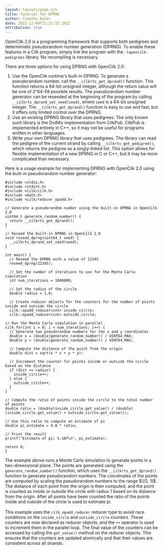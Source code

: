 ```yaml
---
layout: layouts/page.njk
title: Tutorial for DPRNG
author: Timothy Kaler
date: 2022-12-09T21:21:12.291Z
attribution: true
---
```

OpenCilk 2.0 is a programming framework that supports both pedigrees and deterministic pseudorandom number generation (DPRNG). To enable these features in a Cilk program, simply link the program with the `-lopencilk-pedigrees` library. No recompiling is necessary.

There are three options for using DPRNG with OpenCilk 2.0:

1. Use the OpenCilk runtime's built-in DPRNG. To generate a pseudorandom number, call the `__cilkrts_get_dprand()` function. This function returns a 64-bit unsigned integer, although the return value will be one of 2^64-59 possible results. The pseudorandom number generator can be reseeded at the beginning of the program by calling `__cilkrts_dprand_set_seed(seed)`, where `seed` is a 64-bit unsigned integer. The `__cilkrts_get_dprand()` function is easy to use and fast, but it offers only limited control over the DPRNG.
2. Use an existing DPRNG library that uses pedigrees. The only known such library is the DotMix implementation from CilkPub. CilkPub is implemented entirely in C++, so it may not be useful for programs written in other languages.
3. Write your own DPRNG library that uses pedigrees. The library can read the pedigree of the current strand by calling `__cilkrts_get_pedigree()`, which returns the pedigree as a singly-linked list. This option allows for flexible implementation of a new DPRNG in C or C++, but it may be more complicated than necessary.

Here is a usage example for implementing DPRNG with OpenCilk 2.0 using the built-in pseudorandom number generator:

```cilkcpp#
#include <stdio.h>
#include <stdint.h>
#include <cilk/cilk.h>
#include <math.h>
#include <cilk/reducer_opadd.h>

// Generate a pseudorandom number using the built-in DPRNG in OpenCilk 2.0
uint64_t generate_random_number() {
  return __cilkrts_get_dprand();
}

// Reseed the built-in DPRNG in OpenCilk 2.0
void reseed_dprng(uint64_t seed) {
  __cilkrts_dprand_set_seed(seed);
}

int main() {
  // Reseed the DPRNG with a value of 12345
  reseed_dprng(12345);

  // Set the number of iterations to use for the Monte Carlo simulation
  int num_iterations = 1000000;

  // Set the radius of the circle
  double radius = 1.0;

  // Create reducer objects for the counters for the number of points inside and outside the circle
  cilk::opadd_reducer<int> inside_circle;
  cilk::opadd_reducer<int> outside_circle;

// Run the Monte Carlo simulation in parallel
cilk_for(int i = 0; i < num_iterations; i++) {
  // Generate two pseudorandom numbers for the x and y coordinates
  double x = (double)generate_random_number() / UINT64_MAX;
  double y = (double)generate_random_number() / UINT64_MAX;

  // Compute the distance of the point from the origin
  double dist = sqrt(x * x + y * y);

  // Increment the counter for points inside or outside the circle based on the distance
  if (dist <= radius) {
    inside_circle++;
  } else {
    outside_circle++;
  }
}

// Compute the ratio of points inside the circle to the total number of points
double ratio = (double)inside_circle.get_value() / (double)(inside_circle.get_value() + outside_circle.get_value());

// Use this ratio to compute an estimate of pi
double pi_estimate = 4.0 * ratio;

// Print the result
printf("Estimate of pi: %.10f\n", pi_estimate);

return 0;
}
```



The example above runs a Monte Carlo simulation to generate points in a two-dimensional plane. The points are generated using the `generate_random_number()` function, which uses the `__cilkrts_get_dprand()` function to generate pseudorandom numbers. The coordinates of the points are computed by scaling the pseudorandom numbers to the range $\[0, 1]$. The distance of each point from the origin is then computed, and the point is counted as inside or outside the circle with radius 1 based on its distance from the origin. After all points have been counted the ratio of the points inside and outside of the circle is used to estimate pi.\
\
This example uses the `cilk_opadd_reducer` reducer type to avoid race conditions on the `inside_circle` and `outside_circle` counters. These counters are now declared as reducer objects, and the `++` operator is used to increment them in the parallel loop. The final value of the counters can be accessed by calling the `get_value()` method on the reducer objects. This ensures that the counters are updated atomically and that their values are consistent across all strands.